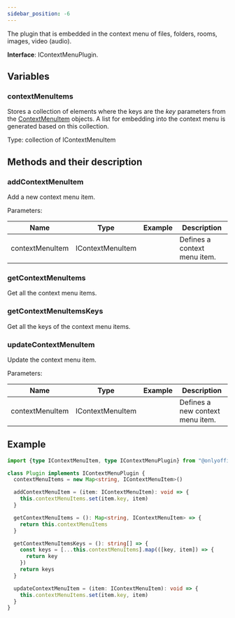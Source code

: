 ```yaml
---
sidebar_position: -6
---
```


The plugin that is embedded in the context menu of files, folders, rooms, images, video (audio).

**Interface**: IContextMenuPlugin.

## Variables

### contextMenuItems

Stores a collection of elements where the keys are the *key* parameters from the [ContextMenuItem](../Plugin%20Items/ContextMenuItem.md) objects. A list for embedding into the context menu is generated based on this collection.

Type: collection of IContextMenuItem

## Methods and their description

### addContextMenuItem

Add a new context menu item.

Parameters:

| Name            | Type             | Example | Description                  |
| --------------- | ---------------- | ------- | ---------------------------- |
| contextMenuItem | IContextMenuItem |         | Defines a context menu item. |

### getContextMenuItems

Get all the context menu items.

### getContextMenuItemsKeys

Get all the keys of the context menu items.

### updateContextMenuItem

Update the context menu item.

Parameters:

| Name            | Type             | Example | Description                      |
| --------------- | ---------------- | ------- | -------------------------------- |
| contextMenuItem | IContextMenuItem |         | Defines a new context menu item. |

## Example

``` ts
import {type IContextMenuItem, type IContextMenuPlugin} from "@onlyoffice/docspace-plugin-sdk"

class Plugin implements IContextMenuPlugin {
  contextMenuItems = new Map<string, IContextMenuItem>()

  addContextMenuItem = (item: IContextMenuItem): void => {
    this.contextMenuItems.set(item.key, item)
  }

  getContextMenuItems = (): Map<string, IContextMenuItem> => {
    return this.contextMenuItems
  }

  getContextMenuItemsKeys = (): string[] => {
    const keys = [...this.contextMenuItems].map(([key, item]) => {
      return key
    })
    return keys
  }

  updateContextMenuItem = (item: IContextMenuItem): void => {
    this.contextMenuItems.set(item.key, item)
  }
}
```
